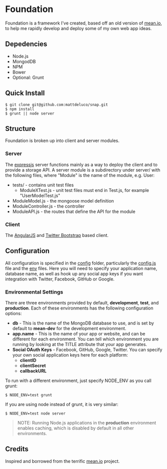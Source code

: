 # Foundation

Foundation is a framework I've created, based off an old version of
[mean.io](https://github.com/linnovate/mean), to help me rapidly develop and
deploy some of my own web app ideas.

## Depedencies
* Node.js
* MongodDB
* NPM
* Bower
* Optional: Grunt

## Quick Install
```
$ git clone git@github.com:mattdeluco/snap.git
$ npm install
$ grunt || node server
```

## Structure
Foundation is broken up into client and server modules.

### Server
The [expressjs](http://expressjs.com) server functions mainly as a way to deploy the client and to provide a
storage API.  A server module is a subdirectory under server/ with the
following files, where "Module" is the name of the module, e.g. User:

* tests/ - contains unit test files
  * ModuleXTest.js - unit test files must end in Test.js, for example "UserModelTest.js"
* ModuleModel.js - the mongoose model definition
* ModuleController.js - the controller
* ModuleAPI.js - the routes that define the API for the module


### Client
The [AngularJS](https://angularjs.org) and [Twitter Bootstrap](http://getbootstrap.com)
based client.

 
## Configuration
All configuration is specified in the [config](config/) folder, particularly the [config.js](config/config.js) file and the [env](config/env/) files. Here you will need to specify your application name, database name, as well as hook up any social app keys if you want integration with Twitter, Facebook, GitHub or Google.

### Environmental Settings

There are three environments provided by default, __development__, __test__, and __production__. Each of these environments has the following configuration options:
* __db__ - This is the name of the MongoDB database to use, and is set by default to __mean-dev__ for the development environment.
* __app.name__ - This is the name of your app or website, and can be different for each environment. You can tell which environment you are running by looking at the TITLE attribute that your app generates.
* __Social OAuth Keys__ - Facebook, GitHub, Google, Twitter. You can specify your own social application keys here for each platform:
	* __clientID__
	* __clientSecret__
	* __callbackURL__

To run with a different environment, just specify NODE_ENV as you call grunt:

	$ NODE_ENV=test grunt

If you are using node instead of grunt, it is very similar:

	$ NODE_ENV=test node server

> NOTE: Running Node.js applications in the __production__ environment enables caching, which is disabled by default in all other environments.

## Credits
Inspired and borrowed from the terrific [mean.io](https://github.com/linnovate/mean)
project.